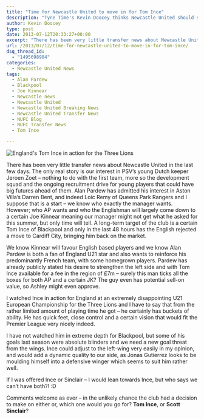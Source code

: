 ```yaml
---
title: "Time for Newcastle United to move in for Tom Ince"
description: "Tyne Time's Kevin Doocey thinks Newcastle United should start their summer transfer business with a move for Blackpool's Tom Ince."
author: Kevin Doocey
type: post
date: 2013-07-12T20:33:27+00:00
excerpt: "There has been very little transfer news about Newcastle United in the last few days. The only real story is our interest in PSV's young Dutch keeper Jeroen Zoet - nothing to do with the first team.."
url: /2013/07/12/time-for-newcastle-united-to-move-in-for-tom-ince/
dsq_thread_id:
  - "1495698904"
categories:
  - Newcastle United News
tags:
  - Alan Pardew
  - Blackpool
  - Joe Kinnear
  - Newcastle news
  - Newcastle United
  - Newcastle United Breaking News
  - Newcastle United Transfer News
  - NUFC Blog
  - NUFC Transfer News
  - Tom Ince

---
```

![England's Tom Ince in action for the Three Lions](http://www.tynetime.com/wp-content/uploads/2013/07/Tom-Ince-Blackpool.jpg "Ince - Waiting for an offer from a bigger club after Cardiff rejection")

There has been very little transfer news about Newcastle United in the last few days. The only real story is our interest in PSV’s young Dutch keeper Jeroen Zoet – nothing to do with the first team, more so the development squad and the ongoing recruitment drive for young players that could have big futures ahead of them. Alan Pardew has admitted his interest in Aston Villa’s Darren Bent, and indeed Loic Remy of Queens Park Rangers and I suppose that is a start – we know who exactly the manager wants. However; who AP wants and who the Englishman will largely come down to a certain Joe Kinnear meaning our manager might not get what he asked for this summer, but only time will tell. A long-term target of the club is a certain  Tom Ince of Blackpool and only in the last 48 hours has the English rejected a move to Cardiff City, bringing him back on the market.

We know Kinnear will favour English based players and we know Alan Pardew is both a fan of England U21 star and also wants to reinforce his predominantly French team, with some homegrown players. Pardew has already publicly stated his desire to strengthen the left side and with Tom Ince available for a fee in the region of £7m – surely this man ticks all the boxes for both AP and a certain JK? The guy even has potential sell-on value, so Ashley might even approve.

I watched Ince in action for England at an extremely disappointing U21 European Championship for the Three Lions and I have to say that from the rather limited amount of playing time he got – he certainly has buckets of ability. He has quick feet, close control and a certain vision that would fit the Premier League very nicely indeed.

I have not watched him in extreme depth for Blackpool, but some of his goals last season were absolute blinders and we need a new goal threat from the wings. Ince could adjust to the left-wing very easily in my opinion, and would add a dynamic quality to our side, as Jonas Gutierrez looks to be moulding himself into a defensive winger which seems to suit him rather well.

If I was offered Ince or Sinclair – I would lean towards Ince, but who says we can’t have both?! :D

Comments welcome as ever – in the unlikely chance the club had a decision to make on either or, which one would you go for? **Tom Ince**, or **Scott Sinclair**?
